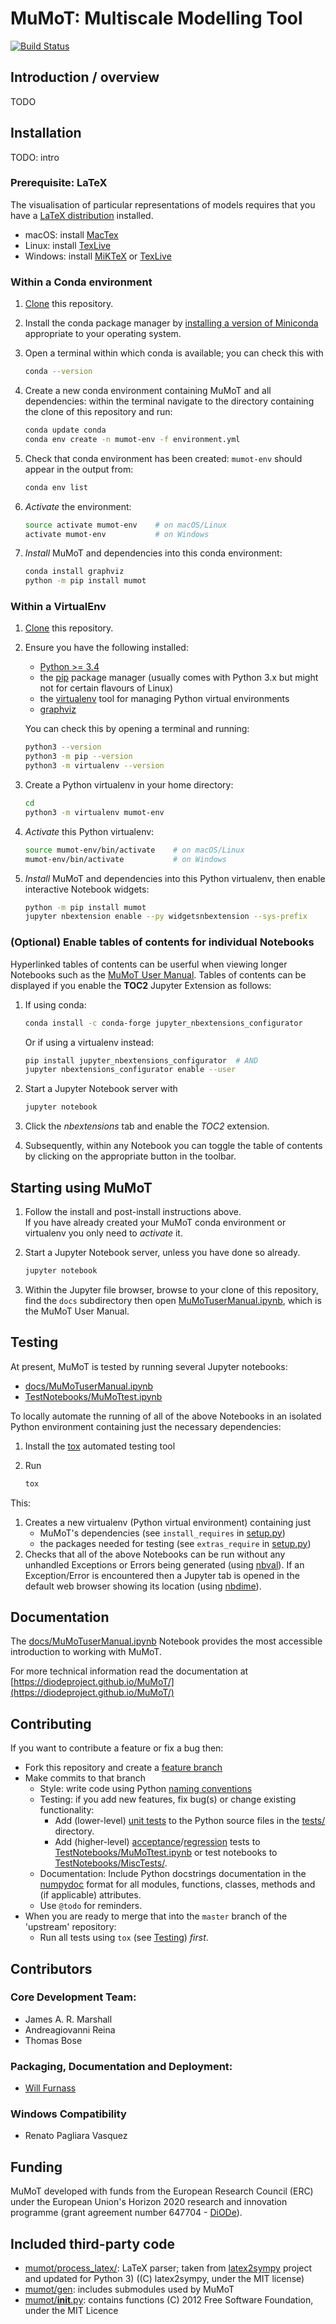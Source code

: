 # MuMoT: Multiscale Modelling Tool

[![Build Status](https://travis-ci.com/DiODeProject/MuMoT.svg?token=6zhMFY3Y4Ems6GzwEDLn&branch=master)](https://travis-ci.com/DiODeProject/MuMoT)

## Introduction / overview

TODO

## Installation

TODO: intro

### Prerequisite: LaTeX

The visualisation of particular representations of models requires that you have a [LaTeX distribution](https://www.latex-project.org/get/) installed.

* macOS: install [MacTex](http://www.tug.org/mactex/)
* Linux: install [TexLive](http://www.tug.org/texlive)
* Windows: install [MiKTeX](http://miktex.org/) or [TexLive](http://www.tug.org/texlive)

### Within a Conda environment

 1. [Clone](https://help.github.com/articles/cloning-a-repository/) this repository.
 1. Install the conda package manager by [installing a version of Miniconda](https://conda.io/miniconda.html) appropriate to your operating system.
 1. Open a terminal within which conda is available; you can check this with 
 
    ```sh
    conda --version
    ```
 
 1. Create a new conda environment containing MuMoT and all dependencies: within the terminal navigate to the directory containing the clone of this repository and run:
 
    ```sh
    conda update conda
    conda env create -n mumot-env -f environment.yml
    ```

 1. Check that conda environment has been created: `mumot-env` should appear in the output from:
 
    ```sh
    conda env list
    ```

 1. *Activate* the environment:
 
    ```sh
    source activate mumot-env    # on macOS/Linux
    activate mumot-env           # on Windows
    ```

 1. *Install* MuMoT and dependencies into this conda environment:

    ```sh
    conda install graphviz
    python -m pip install mumot
    ```

### Within a VirtualEnv

 1. [Clone](https://help.github.com/articles/cloning-a-repository/) this repository.
 1. Ensure you have the following installed:

     * [Python >= 3.4](https://www.python.org/downloads/)
     * the [pip](https://pip.pypa.io/en/stable/installing/) package manager (usually comes with Python 3.x but might not for certain flavours of Linux)
     * the [virtualenv](https://virtualenv.pypa.io/en/stable/) tool for managing Python virtual environments
     * [graphviz](https://graphviz.gitlab.io/download/)

    You can check this by opening a terminal and running:

    ```sh
    python3 --version
    python3 -m pip --version
    python3 -m virtualenv --version
    ```

 1. Create a Python virtualenv in your home directory:

    ```sh
    cd 
    python3 -m virtualenv mumot-env
    ```

 1. *Activate* this Python virtualenv:

    ```sh
    source mumot-env/bin/activate    # on macOS/Linux
    mumot-env/bin/activate           # on Windows
    ```

 1. *Install* MuMoT and dependencies into this Python virtualenv, then enable interactive Notebook widgets:

    ```sh
    python -m pip install mumot
    jupyter nbextension enable --py widgetsnbextension --sys-prefix
    ```

### (Optional) Enable tables of contents for individual Notebooks

Hyperlinked tables of contents can be userful when viewing longer Notebooks such as the [MuMoT User Manual](docs/MuMoTuserManual.ipynb).
Tables of contents can be displayed if you enable the **TOC2** Jupyter Extension as follows:

 1. If using conda:

    ```sh
    conda install -c conda-forge jupyter_nbextensions_configurator
    ```

    Or if using a virtualenv instead:

    ```sh
    pip install jupyter_nbextensions_configurator  # AND 
    jupyter nbextensions_configurator enable --user
    ```
    
 1. Start a Jupyter Notebook server with

    ```sh
    jupyter notebook
    ```
    
 1. Click the *nbextensions* tab and enable the *TOC2* extension.
 1. Subsequently, within any Notebook you can toggle the table of contents by clicking on the appropriate button in the toolbar.

## Starting using MuMoT

 1. Follow the install and post-install instructions above.  
    If you have already created your MuMoT conda environment or virtualenv you only need to *activate* it.
 1. Start a Jupyter Notebook server, unless you have done so already.

    ```sh
    jupyter notebook
    ```

 1. Within the Jupyter file browser, 
    browse to your clone of this repository, 
    find the `docs` subdirectory then 
    open [MuMoTuserManual.ipynb](docs/MuMoTuserManual.ipynb), which is the MuMoT User Manual.

## Testing

At present, MuMoT is tested by running several Jupyter notebooks:

* [docs/MuMoTuserManual.ipynb](docs/MuMoTuserManual.ipynb)
* [TestNotebooks/MuMoTtest.ipynb](TestNotebooks/MuMoTtest.ipynb)
<!-- * Further test notebooks in [TestNotebooks/MiscTests/](TestNotebooks/MiscTests) -->

To locally automate the running of all of the above Notebooks in an isolated Python environment containing just the necessary dependencies:

 1. Install the [tox](https://tox.readthedocs.io/en/latest/) automated testing tool
 2. Run 

    ```sh
    tox
    ```

This:
 
 1. Creates a new virtualenv (Python virtual environment) containing just 
      * MuMoT's dependencies  (see `install_requires` in [setup.py](setup.py))
      * the packages needed for testing (see `extras_require` in [setup.py](setup.py))
 1. Checks that all of the above Notebooks can be run without any unhandled Exceptions or Errors being generated 
    (using [nbval](https://github.com/computationalmodelling/nbval)).
    If an Exception/Error is encountered then a Jupyter tab is opened in the default web browser showing its location 
    (using [nbdime](https://nbdime.readthedocs.io/en/stable/)).

<!--1. Checks that the [docs/MuMoTuserManual.ipynb](docs/MuMoTuserManual.ipynb) and [TestNotebooks/MuMoTtest.ipynb](TestNotebooks/MuMoTtest.ipynb) Notebooks 
    generate the same output cell content as is saved in the Notebook files when re-run 
    (again, using [nbval](https://github.com/computationalmodelling/nbval)).
    If a discrepency is encountered then a Jupyter tab is opened in the default web browser showing details 
    (again, using [nbdime](https://nbdime.readthedocs.io/en/stable/)).-->
    
## Documentation

The [docs/MuMoTuserManual.ipynb](docs/MuMoTuserManual.ipynb) Notebook provides the most accessible introduction to working with MuMoT.

For more technical information read the documentation at [https://diodeproject.github.io/MuMoT/](https://diodeproject.github.io/MuMoT/)

## Contributing

If you want to contribute a feature or fix a bug then:

* Fork this repository and create a [feature branch](https://www.atlassian.com/git/tutorials/comparing-workflows/feature-branch-workflow)
* Make commits to that branch
    * Style: write code using Python [naming conventions](https://www.python.org/dev/peps/pep-0008/#naming-conventions)
    * Testing: if you add new features, fix bug(s) or change existing functionality:
        * Add (lower-level) [unit tests](https://en.wikipedia.org/wiki/Unit_testing) to the Python source files in the [tests/](tests/) directory.
        * Add (higher-level) [acceptance](https://en.wikipedia.org/wiki/Acceptance_testing)/[regression](https://en.wikipedia.org/wiki/Regression_testing) tests to 
          [TestNotebooks/MuMoTtest.ipynb](TestNotebooks/MuMoTtest.ipynb) or test notebooks to [TestNotebooks/MiscTests/](TestNotebooks/MiscTests). 
    * Documentation: Include Python docstrings documentation in the [numpydoc](http://numpydoc.readthedocs.io/en/latest/format.html) format 
      for all modules, functions, classes, methods and (if applicable) attributes.
    * Use `@todo` for reminders.
* When you are ready to merge that into the `master` branch of the 'upstream' repository:
    * Run all tests using `tox` (see [Testing](#testing)) *first*.


## Contributors

### Core Development Team:

* James A. R. Marshall
* Andreagiovanni Reina
* Thomas Bose

### Packaging, Documentation and Deployment:

* [Will Furnass](http://learningpatterns.me)

### Windows Compatibility

* Renato Pagliara Vasquez

## Funding

MuMoT developed with funds from the European Research Council (ERC) under the European Union's Horizon 2020 research and innovation programme (grant agreement number 647704 - [DiODe](http://diode.group.shef.ac.uk)).

## Included third-party code

* [mumot/process_latex/](mumot/process_latex): LaTeX parser; taken from [latex2sympy](https://github.com/augustt198/latex2sympy) project and updated for Python 3) ((C) latex2sympy, under the MIT license)
* [mumot/gen](mumot/gen): includes submodules used by MuMoT
* [mumot/__init__.py](mumot/__init__.py): contains functions (C) 2012 Free Software Foundation, under the MIT Licence
